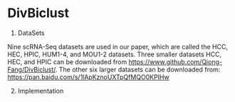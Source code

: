 # DivBiclust

1. DataSets

Nine scRNA-Seq datasets are used in our paper, which are called the HCC, HEC, HPIC, HUM1-4, and MOU1-2 datasets. Three smaller datasets HCC, HEC, and HPIC can be downloaded from https://www.github.com/Qiong-Fang/DivBiclust/. The other six larger datasets can be downloaded from: https://pan.baidu.com/s/1lApKznoUXTpQfMQO0KPIHw

2. Implementation
